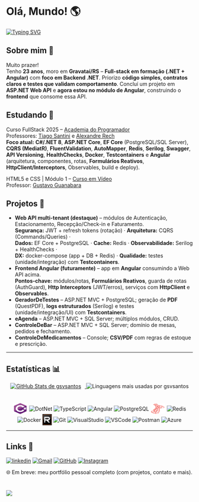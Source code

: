 # Olá, Mundo! 🌎
[![Typing SVG](https://readme-typing-svg.herokuapp.com?font=Caveat&size=35&duration=3500&pause=1000&color=07F7D4&width=750&lines=Boas+vindas+ao+meu+perfil+no+GitHub!;Sou+Gustavo+Santos;Dev+Full-stack+.NET+%2B+Angular+%7C+Foco+em+Backend+.NET)](https://git.io/typing-svg)

## Sobre mim 🚀
Muito prazer!  
Tenho **23 anos**, moro em **Gravataí/RS** – **Full-stack em formação (.NET + Angular)** com **foco em Backend .NET**. Priorizo **código simples, contratos claros e testes que validam comportamento**.
Concluí um projeto em **ASP.NET Web API** e **agora estou no módulo de Angular**, construindo o **frontend** que consome essa API. 

## Estudando 📖
Curso FullStack 2025 – [Academia do Programador](https://academiadoprogramador.net/)  
Professores: [Tiago Santini](https://github.com/tiagosantini) e [Alexandre Rech](https://github.com/alexandre-rech-lages)  
**Foco atual:** **C#/.NET 8**, **ASP.NET Core**, **EF Core** (PostgreSQL/SQL Server), **CQRS (MediatR)**, **FluentValidation**, **AutoMapper**, **Redis**, **Serilog**, **Swagger**, **API Versioning**, **HealthChecks**, **Docker**, **Testcontainers** e **Angular** (arquitetura, componentes, rotas, **Formulários Reativos**, **HttpClient/Interceptors**, Observables, build e deploy).  

HTML5 e CSS | Módulo 1 – [Curso em Vídeo](https://www.cursoemvideo.com/curso/html5-css3-modulo1/)  
Professor: [Gustavo Guanabara](https://github.com/gustavoguanabara)

## Projetos 💼
- **Web API multi-tenant (destaque)** – módulos de Autenticação, Estacionamento, Recepção/Check-in e Faturamento.  
  **Segurança:** JWT + refresh tokens (rotação) · **Arquitetura:** CQRS (Commands/Queries) ·  
  **Dados:** EF Core + PostgreSQL · **Cache:** Redis · **Observabilidade:** Serilog + HealthChecks ·  
  **DX:** docker-compose (app + DB + Redis) · **Qualidade:** testes (unidade/integração) com **Testcontainers**.
- **Frontend Angular (futuramente)** – app em **Angular** consumindo a Web API acima.  
  **Pontos-chave:** módulos/rotas, **Formulários Reativos**, guarda de rotas (AuthGuard), **Http Interceptors** (JWT/erros), serviços com **HttpClient** e **Observables**.
- **GeradorDeTestes** – ASP.NET MVC + PostgreSQL; geração de **PDF** (QuestPDF), **logs estruturados** (Serilog) e testes (unidade/integração/UI) com **Testcontainers**.
- **eAgenda** – ASP.NET MVC + SQL Server; múltiplos módulos, CRUD.
- **ControleDeBar** – ASP.NET MVC + SQL Server; domínio de mesas, pedidos e fechamento.
- **ControleDeMedicamentos** – Console; **CSV/PDF** com regras de estoque e prescrição.

---

## Estatísticas 📊
<div align="center">
  <a href="https://github.com/gsvsantos">
    <img src="https://github-readme-stats.vercel.app/api?username=gsvsantos&theme=tokyonight&include_all_commits=true&count_private=true&hide=stars" style="margin-right: 10px;" alt="GitHub Stats de gsvsantos">
  </a>
  <a>
    <img height="170" src="https://github-readme-stats.vercel.app/api/top-langs/?username=gsvsantos&layout=compact&langs_count=7&theme=tokyonight" alt="Linguagens mais usadas por gsvsantos">
  </a>
</div><br>

<div align="center" style="display: inline_block; margin-top: 20px;">
  <!-- Linguagens / Plataforma -->
  <img align="center" alt="Csharp" height="30" width="40" src="https://raw.githubusercontent.com/devicons/devicon/master/icons/csharp/csharp-original.svg" title="C#"/>
  <img align="center" alt="DotNet" height="30" width="40" src="https://cdn.jsdelivr.net/gh/devicons/devicon@latest/icons/dot-net/dot-net-original.svg" title=".NET"/>
  <img align="center" alt="TypeScript" height="30" width="40" src="https://cdn.jsdelivr.net/gh/devicons/devicon/icons/typescript/typescript-original.svg" title="TypeScript"/>
  <img align="center" alt="Angular" height="30" width="40" src="https://cdn.jsdelivr.net/gh/devicons/devicon/icons/angular/angular-original.svg" title="Angular"/>

  <!-- Bancos de Dados -->
  <img align="center" alt="PostgreSQL" height="30" width="40" src="https://cdn.jsdelivr.net/gh/devicons/devicon/icons/postgresql/postgresql-original.svg" title="PostgreSQL"/>
  <img align="center" alt="SQLServer" height="28" width="40" src="https://raw.githubusercontent.com/devicons/devicon/master/icons/microsoftsqlserver/microsoftsqlserver-plain.svg" title="Microsoft SQL Server" />
  <img align="center" alt="Redis" height="30" width="40" src="https://cdn.jsdelivr.net/gh/devicons/devicon/icons/redis/redis-original.svg" title="Redis"/>

  <!-- Infra / Ferramentas -->
  <img align="center" alt="Docker" height="40" width="50" src="https://cdn.jsdelivr.net/gh/devicons/devicon/icons/docker/docker-original.svg" title="Docker"/>
  <img align="center" alt="SwaggerUI" height="30" width="25" src="https://raw.githubusercontent.com/swagger-api/swagger-ui/master/dist/favicon-32x32.png" title="Swagger UI"/>
  <img align="center" alt="Git" height="30" width="40" src="https://cdn.jsdelivr.net/gh/devicons/devicon/icons/git/git-original.svg" title="Git"/>
  <img align="center" alt="VisualStudio" height="30" width="40" src="https://cdn.jsdelivr.net/gh/devicons/devicon/icons/visualstudio/visualstudio-plain.svg" title="Microsoft Visual Studio"/>
  <img align="center" alt="VSCode" height="30" width="40" src="https://cdn.jsdelivr.net/gh/devicons/devicon/icons/vscode/vscode-original.svg" title="Visual Studio Code"/>
  <img align="center" alt="Postman" height="30" width="40" src="https://skillicons.dev/icons?i=postman" title="Postman"/>
  <img align="center" alt="Azure" height="25" width="30" src="https://cdn.jsdelivr.net/gh/devicons/devicon/icons/azure/azure-original.svg" title="Azure"/>
</div>

----

## Links 🔗
[![linkedin](https://img.shields.io/badge/linkedin-0A66C2?style=for-the-badge&logo=linkedin&logoColor=white)](https://www.linkedin.com/in/gustavo-santos-3bb9b62b7/) [![Gmail](https://img.shields.io/badge/Gmail-333333?style=for-the-badge&logo=gmail&logoColor=red)](mailto:gustavocnsantos02@gmail.com) [![GitHub](https://img.shields.io/badge/GitHub-100000?style=for-the-badge&logo=github&logoColor=white)](https://github.com/gsvsantos) [![Instagram](https://img.shields.io/badge/-Instagram-%23E4405F?style=for-the-badge&logo=instagram&logoColor=white)](https://www.instagram.com/gussntos/)

🌐 Em breve: meu portfólio pessoal completo (com projetos, contato e mais).

#
![](https://komarev.com/ghpvc/?username=gsvsantos&style=for-the-badge)
